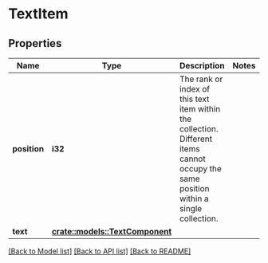 # TextItem

## Properties

Name | Type | Description | Notes
------------ | ------------- | ------------- | -------------
**position** | **i32** | The rank or index of this text item within the collection. Different items cannot occupy the same position within a single collection. | 
**text** | [**crate::models::TextComponent**](TextComponent.md) |  | 

[[Back to Model list]](../README.md#documentation-for-models) [[Back to API list]](../README.md#documentation-for-api-endpoints) [[Back to README]](../README.md)


